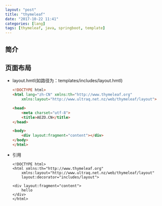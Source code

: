 ```yaml
---
layout: "post"
title: "thymeleaf"
date: "2017-10-22 11:41"
categories: [lang]
tags: [thymeleaf, java, springboot, template]
---
```


## 简介


## 页面布局

- layout.hmtl(如路径为：templates/includes/layout.hmtl)

    ```html
    <!DOCTYPE html>
    <html lang="zh-CN" xmlns:th="http://www.thymeleaf.org"
        xmlns:layout="http://www.ultraq.net.nz/web/thymeleaf/layout">

    <head>
        <meta charset="utf-8">
        <title>AEZO.CN</title>
    </head>

    <body>
        <div layout:fragment="content"></div>
    </body>
    </html>
    ```
- 引用

    ```hmtl
    <!DOCTYPE html>
    <html xmlns:th="http://www.thymeleaf.org"
        xmlns:layout="http://www.ultraq.net.nz/web/thymeleaf/layout"
        layout:decorator="includes/layout">

    <div layout:fragment="content">
        hello
    </div>
    </html>
    ```
